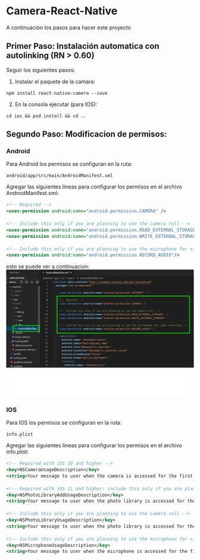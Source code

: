 # Camera-React-Native

A continuación los pasos para hacer este proyecto

## Primer Paso: Instalación automatica con autolinking (RN > 0.60)

Seguir los siguientes pasos:

1. Instalar el paquete de la camara:
```
npm install react-native-camera --save
```
2. En la consola ejecutar (para IOS):
```
cd ios && pod install && cd ..
```

## Segundo Paso: Modificacion de permisos:

### Android
 Para Android los permisos se configuran en la ruta:
 ```
 android/app/src/main/AndroidManifest.xml
 ```
 Agregar las siguientes lineas para configurar los permisos en el archivo AndroidManifest.xml:
 ```xml
<!-- Required -->
<uses-permission android:name="android.permission.CAMERA" />

<!-- Include this only if you are planning to use the camera roll -->
<uses-permission android:name="android.permission.READ_EXTERNAL_STORAGE" />
<uses-permission android:name="android.permission.WRITE_EXTERNAL_STORAGE" />

<!-- Include this only if you are planning to use the microphone for video recording -->
<uses-permission android:name="android.permission.RECORD_AUDIO"/>
 ```
 esto se puede ver a continuacion: 
![apermisions](ReadmeAssets/android-manifest.jpg)


 ### IOS
 Para IOS los permisos se configuran en la ruta:

```
info.plist
```
Agregar las siguientes lineas para configurar los permisos en el archivo info.plist:

```xml
<!-- Required with iOS 10 and higher -->
<key>NSCameraUsageDescription</key>
<string>Your message to user when the camera is accessed for the first time</string>

<!-- Required with iOS 11 and higher: include this only if you are planning to use the camera roll -->
<key>NSPhotoLibraryAddUsageDescription</key>
<string>Your message to user when the photo library is accessed for the first time</string>

<!-- Include this only if you are planning to use the camera roll -->
<key>NSPhotoLibraryUsageDescription</key>
<string>Your message to user when the photo library is accessed for the first time</string>

<!-- Include this only if you are planning to use the microphone for video recording -->
<key>NSMicrophoneUsageDescription</key>
<string>Your message to user when the microphone is accessed for the first time</string>
```





